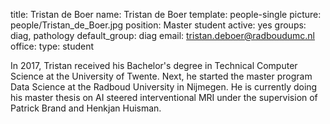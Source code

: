 title: Tristan de Boer
name: Tristan de Boer
template: people-single
picture: people/Tristan_de_Boer.jpg
position: Master student
active: yes
groups: diag, pathology
default_group: diag
email: tristan.deboer@radboudumc.nl
office: 
type: student

In 2017, Tristan received his Bachelor's degree in Technical Computer Science at the University of Twente. Next, he started the master program Data Science at the Radboud University in Nijmegen. He is currently doing his master thesis on AI steered interventional MRI under the supervision of Patrick Brand and Henkjan Huisman.